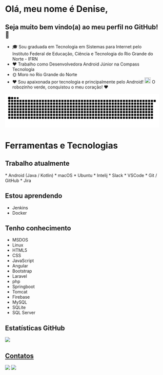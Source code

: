 # Olá, meu nome é Denise,
## Seja muito bem vindo(a) ao meu perfil no GitHub!👋

- 🎓 Sou graduada em Tecnologia em Sistemas para Internet pelo Instituto Federal de Educação, Ciência e Tecnologia do Rio Grande do Norte - IFRN
- ❤️ Trabalho como Desenvolvedora Android Júnior na Compass Tecnologia
- 🌞 Moro no Rio Grande do Norte
- ❤️ Sou apaixonada por tecnologia e principalmente pelo Android! <img src="https://cdn.jsdelivr.net/gh/devicons/devicon/icons/android/android-original.svg" width="20" height="20"/> O robozinho verde, conquistou o meu coração! ❤️

![Snake animation](https://github.com/DeniseLeandroDeCastro/DeniseLeandroDeCastro/blob/output/github-contribution-grid-snake.svg)

<div>
<h1> Ferramentas e Tecnologias </h1>
<h2> Trabalho atualmente </h2>
* Android (Java / Kotlin)
* macOS
* Ubuntu
* Intelij
* Slack
* VSCode
* Git / GitHub
* Jira
</div>
<div>
<h2> Estou aprendendo </h2>
  <ul>
    <li>Jenkins</li>
    <li>Docker</li>
  </ul>
</div>

<div>
<h2> Tenho conhecimento </h2>
   <ul>
    <li>MSDOS</li>
    <li>Linux</li>
    <li>HTML5</li>
    <li>CSS</li>
    <li>JavaScript</li>
    <li>Angular</li>
    <li>Bootstrap</li>
    <li>Laravel</li>
    <li>php</li>
    <li>Springboot</li>
    <li>Tomcat</li>
    <li>Firebase</li>
    <li>MySQL</li>
    <li>SQLite</li>
    <li>SQL Server</li>
  </ul>
</div>

## Estatísticas GitHub

<a href="https://github.com/DeniseLeandroDeCastro">
<img height="180em" src="https://github-readme-stats.vercel.app/api/top-langs/?username=DeniseLeandroDeCastro&layout=compact&langs_count=7&theme=dracula"/>
</div>

## Contatos

<a href = "mailto:dmaria.natal@gmail.com"><img src="https://img.shields.io/badge/Gmail-D14836?style=for-the-badge&logo=gmail&logoColor=white" target="_blank"></a>
<a href="https://www.linkedin.com/in/denise-leandro-de-castro-59425b4a/" target="_blank"><img src="https://img.shields.io/badge/-LinkedIn-%230077B5?style=for-the-badge&logo=linkedin&logoColor=white" target="_blank"></a>   








